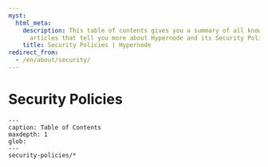 ```yaml
---
myst:
  html_meta:
    description: This table of contents gives you a summary of all knowledge base
      articles that tell you more about Hypernode and its Security Policies.
    title: Security Policies | Hypernode
redirect_from:
  - /en/about/security/
---
```


# Security Policies

```{toctree}
---
caption: Table of Contents
maxdepth: 1
glob:
---
security-policies/*
```
